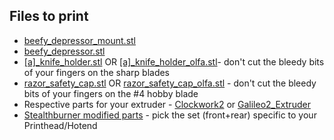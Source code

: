 ## Files to print

- [beefy_depressor_mount.stl](https://github.com/thunderkeys/FilamATrix/blob/main/STLs/beefy_depressor_mount.stl)
- [beefy_depressor.stl](https://github.com/thunderkeys/FilamATrix/blob/main/STLs/beefy_depressor.stl)
- [\[a\]\_knife_holder.stl](https://github.com/thunderkeys/FilamATrix/blob/main/STLs/%5Ba%5D_knife_holder.stl) OR [\[a\]\_knife_holder_olfa.stl](https://github.com/thunderkeys/FilamATrix/blob/main/STLs/%5Ba%5D_knife_holder_olfa.stl)- don't cut the bleedy bits of your fingers on the sharp blades
- [razor_safety_cap.stl](https://github.com/thunderkeys/FilamATrix/blob/main/STLs/razor_safety_cap.stl) OR [razor_safety_cap_olfa.stl](https://github.com/thunderkeys/FilamATrix/blob/main/STLs/razor_safety_cap_olfa.stl) - don't cut the bleedy bits of your fingers on the #4 hobby blade
- Respective parts for your extruder - [Clockwork2](https://github.com/thunderkeys/FilamATrix/tree/main/STLs/Clockwork2) or [Galileo2_Extruder](https://github.com/thunderkeys/FilamATrix/tree/main/STLs/galileo2_extruder)
- [Stealthburner modified parts](https://github.com/thunderkeys/FilamATrix/tree/main/STLs/Stealthburner) - pick the set (front+rear) specific to your Printhead/Hotend
